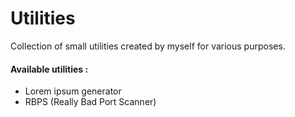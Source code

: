 # Utilities
Collection of small utilities created by myself for various purposes.

#### Available utilities : 
- Lorem ipsum generator
- RBPS (Really Bad Port Scanner)
